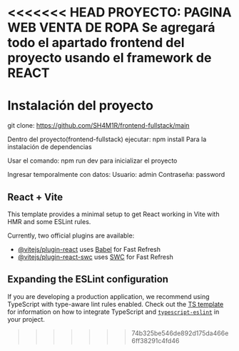 <<<<<<< HEAD
PROYECTO: PAGINA WEB VENTA DE ROPA
Se agregará todo el apartado frontend del proyecto usando el framework de REACT
=======
# Instalación del proyecto
git clone: https://github.com/SH4M1R/frontend-fullstack/main

Dentro del proyecto(frontend-fullstack) ejecutar: npm install
Para la instalación de dependencias

Usar el comando: npm run dev para inicializar el proyecto

Ingresar temporalmente con datos: 
Usuario: admin
Contraseña: password
## React + Vite

This template provides a minimal setup to get React working in Vite with HMR and some ESLint rules.

Currently, two official plugins are available:

- [@vitejs/plugin-react](https://github.com/vitejs/vite-plugin-react/blob/main/packages/plugin-react) uses [Babel](https://babeljs.io/) for Fast Refresh
- [@vitejs/plugin-react-swc](https://github.com/vitejs/vite-plugin-react/blob/main/packages/plugin-react-swc) uses [SWC](https://swc.rs/) for Fast Refresh

## Expanding the ESLint configuration

If you are developing a production application, we recommend using TypeScript with type-aware lint rules enabled. Check out the [TS template](https://github.com/vitejs/vite/tree/main/packages/create-vite/template-react-ts) for information on how to integrate TypeScript and [`typescript-eslint`](https://typescript-eslint.io) in your project.
>>>>>>> 74b325be546de892d175da466e6ff38291c4fd46
